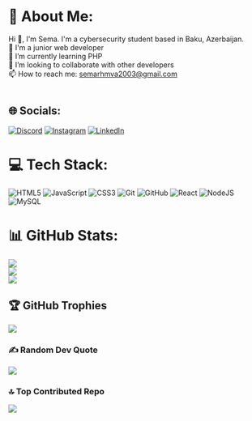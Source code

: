 # 💫 About Me:
Hi 👋, I'm Sema. I'm a cybersecurity student based in Baku, Azerbaijan.<br>💫 I'm a junior web developer<br>🌱 I’m currently learning PHP<br>👯 I’m looking to collaborate with other developers<br>📫 How to reach me: semarhmva2003@gmail.com<br><br>

## 🌐 Socials:
[![Discord](https://img.shields.io/badge/Discord-%237289DA.svg?logo=discord&logoColor=white)](https://discord.gg/943634140283162675) [![Instagram](https://img.shields.io/badge/Instagram-%23E4405F.svg?logo=Instagram&logoColor=white)](https://instagram.com/jusddsky) [![LinkedIn](https://img.shields.io/badge/LinkedIn-%230077B5.svg?logo=linkedin&logoColor=white)](https://linkedin.com/in/https://www.linkedin.com/in/sema-rehimova-b2732027a/overlay/about-this-profile/?lipi=urn%3Ali%3Apage%3Ad_flagship3_profile_view_base%3BGFWhZjuBTRit%2Bqlt%2Fn93qw%3D%3D) 

# 💻 Tech Stack:
![HTML5](https://img.shields.io/badge/html5-%23E34F26.svg?style=for-the-badge&logo=html5&logoColor=white) ![JavaScript](https://img.shields.io/badge/javascript-%23323330.svg?style=for-the-badge&logo=javascript&logoColor=%23F7DF1E) ![CSS3](https://img.shields.io/badge/css3-%231572B6.svg?style=for-the-badge&logo=css3&logoColor=white) ![Git](https://img.shields.io/badge/git-%23F05033.svg?style=for-the-badge&logo=git&logoColor=white) ![GitHub](https://img.shields.io/badge/github-%23121011.svg?style=for-the-badge&logo=github&logoColor=white) ![React](https://img.shields.io/badge/react-%2320232a.svg?style=for-the-badge&logo=react&logoColor=%2361DAFB) ![NodeJS](https://img.shields.io/badge/node.js-6DA55F?style=for-the-badge&logo=node.js&logoColor=white) ![MySQL](https://img.shields.io/badge/mysql-4479A1.svg?style=for-the-badge&logo=mysql&logoColor=white)

# 📊 GitHub Stats:
![](https://github-readme-stats.vercel.app/api?username=semarhmva&theme=omni&hide_border=true&include_all_commits=false&count_private=false)<br/>
![](https://github-readme-streak-stats.herokuapp.com/?user=semarhmva&theme=omni&hide_border=true)<br/>
![](https://github-readme-stats.vercel.app/api/top-langs/?username=semarhmva&theme=omni&hide_border=true&include_all_commits=false&count_private=false&layout=compact)

## 🏆 GitHub Trophies
![](https://github-profile-trophy.vercel.app/?username=semarhmva&theme=radical&no-frame=false&no-bg=true&margin-w=4)

### ✍️ Random Dev Quote
![](https://quotes-github-readme.vercel.app/api?type=horizontal&theme=merko)

### 🔝 Top Contributed Repo
![](https://github-contributor-stats.vercel.app/api?username=semarhmva&limit=5&theme=dark&combine_all_yearly_contributions=true)

